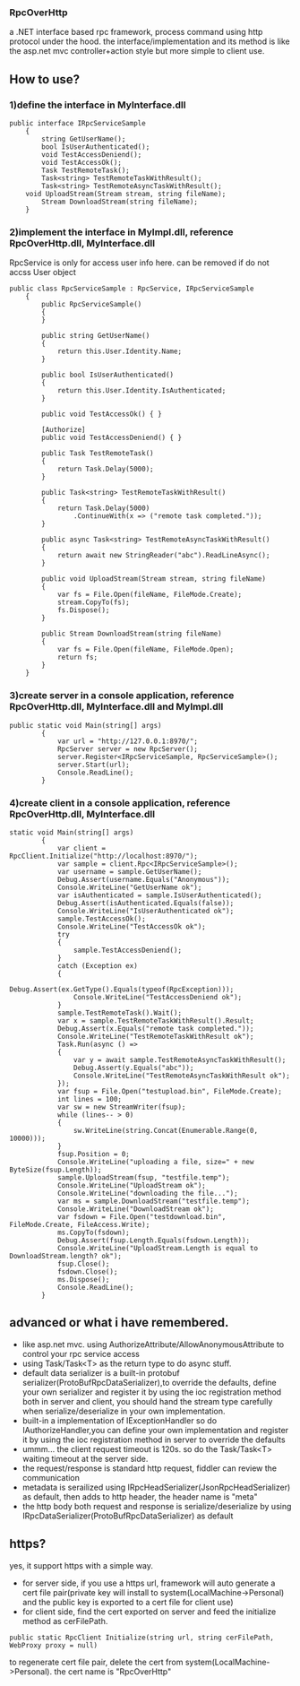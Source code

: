 ﻿### RpcOverHttp
a .NET interface based rpc framework, process command using http protocol under the hood.
the interface/implementation and its method is like the asp.net mvc controller+action style but more simple to client use.


## How to use?
### 1)define the interface in MyInterface.dll
```
public interface IRpcServiceSample
    {
        string GetUserName();
        bool IsUserAuthenticated();
        void TestAccessDeniend();
        void TestAccessOk();
        Task TestRemoteTask();
        Task<string> TestRemoteTaskWithResult();
        Task<string> TestRemoteAsyncTaskWithResult();
	void UploadStream(Stream stream, string fileName);
        Stream DownloadStream(string fileName);
    }

```

### 2)implement the interface in MyImpl.dll, reference RpcOverHttp.dll, MyInterface.dll

 RpcService is only for access user info here. can be removed if do not accss User object

````
public class RpcServiceSample : RpcService, IRpcServiceSample
    {
        public RpcServiceSample()
        {
        }

        public string GetUserName()
        {
            return this.User.Identity.Name;
        }

        public bool IsUserAuthenticated()
        {
            return this.User.Identity.IsAuthenticated;
        }

        public void TestAccessOk() { }

        [Authorize]
        public void TestAccessDeniend() { }

        public Task TestRemoteTask()
        {
            return Task.Delay(5000);
        }

        public Task<string> TestRemoteTaskWithResult()
        {
            return Task.Delay(5000)
                .ContinueWith(x => ("remote task completed."));
        }

        public async Task<string> TestRemoteAsyncTaskWithResult()
        {
            return await new StringReader("abc").ReadLineAsync();
        }
	
        public void UploadStream(Stream stream, string fileName)
        {
            var fs = File.Open(fileName, FileMode.Create);
            stream.CopyTo(fs);
            fs.Dispose();
        }

        public Stream DownloadStream(string fileName)
        {
            var fs = File.Open(fileName, FileMode.Open);
            return fs;
        }
    }

````

### 3)create server in a console application, reference RpcOverHttp.dll, MyInterface.dll and MyImpl.dll
```
public static void Main(string[] args)
        {
            var url = "http://127.0.0.1:8970/";
            RpcServer server = new RpcServer();
            server.Register<IRpcServiceSample, RpcServiceSample>();
            server.Start(url);
            Console.ReadLine();
        }

```

### 4)create client in a console application, reference RpcOverHttp.dll, MyInterface.dll

```
static void Main(string[] args)
        {
            var client = RpcClient.Initialize("http://localhost:8970/");
            var sample = client.Rpc<IRpcServiceSample>();
            var username = sample.GetUserName();
            Debug.Assert(username.Equals("Anonymous"));
            Console.WriteLine("GetUserName ok");
            var isAuthenticated = sample.IsUserAuthenticated();
            Debug.Assert(isAuthenticated.Equals(false));
            Console.WriteLine("IsUserAuthenticated ok");
            sample.TestAccessOk();
            Console.WriteLine("TestAccessOk ok");
            try
            {
                sample.TestAccessDeniend();
            }
            catch (Exception ex)
            {
                Debug.Assert(ex.GetType().Equals(typeof(RpcException)));
                Console.WriteLine("TestAccessDeniend ok");
            }
            sample.TestRemoteTask().Wait();
            var x = sample.TestRemoteTaskWithResult().Result;
            Debug.Assert(x.Equals("remote task completed."));
            Console.WriteLine("TestRemoteTaskWithResult ok");
            Task.Run(async () =>
            {
                var y = await sample.TestRemoteAsyncTaskWithResult();
                Debug.Assert(y.Equals("abc"));
                Console.WriteLine("TestRemoteAsyncTaskWithResult ok");
            });
            var fsup = File.Open("testupload.bin", FileMode.Create);
            int lines = 100;
            var sw = new StreamWriter(fsup);
            while (lines-- > 0)
            {
                sw.WriteLine(string.Concat(Enumerable.Range(0, 10000)));
            }
            fsup.Position = 0;
            Console.WriteLine("uploading a file, size=" + new ByteSize(fsup.Length));
            sample.UploadStream(fsup, "testfile.temp");
            Console.WriteLine("UploadStream ok");
            Console.WriteLine("downloading the file...");
            var ms = sample.DownloadStream("testfile.temp");
            Console.WriteLine("DownloadStream ok");
            var fsdown = File.Open("testdownload.bin", FileMode.Create, FileAccess.Write);
            ms.CopyTo(fsdown);
            Debug.Assert(fsup.Length.Equals(fsdown.Length));
            Console.WriteLine("UploadStream.Length is equal to DownloadStream.length? ok");
            fsup.Close();
            fsdown.Close();
            ms.Dispose();
            Console.ReadLine();
		}

```

## advanced or what i have remembered.

- like asp.net mvc. using AuthorizeAttribute/AllowAnonymousAttribute to control your rpc service access
- using Task/Task&lt;T&gt; as the return type to do async stuff.
- default data serializer is a built-in protobuf serializer(ProtoBufRpcDataSerializer),to override the defaults, define your own serializer and register it by using the ioc registration method both in server and client, you should hand the stream type carefully when serialize/deserialize in your own implementation.
- built-in a implementation of IExceptionHandler so do IAuthorizeHandler,you can define your own implementation and register it by using the ioc registration method in server to override the defaults
- ummm... the client request timeout is 120s. so do the Task/Task&lt;T&gt; waiting timeout at the server side.
- the request/response is standard http request, fiddler can review the communication
- metadata is serailized using IRpcHeadSerializer(JsonRpcHeadSerializer) as default, then adds to http header, the header name is "meta"
- the http body both request and response is serialize/deserialize by using IRpcDataSerializer(ProtoBufRpcDataSerializer) as default

## https?
yes, it support https with a simple way.
- for server side, if you use a https url, framework will auto generate a cert file pair(private key will install to system(LocalMachine->Personal) and the public key is exported to a cert file for client use)
- for client side, find the cert exported on server and feed the initialize method as cerFilePath.
```
public static RpcClient Initialize(string url, string cerFilePath, WebProxy proxy = null)
```
to regenerate cert file pair, delete the cert from system(LocalMachine->Personal). the cert name is "RpcOverHttp"


